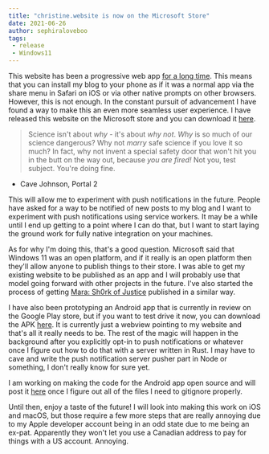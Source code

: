 ```yaml
---
title: "christine.website is now on the Microsoft Store"
date: 2021-06-26
author: sephiraloveboo
tags:
 - release
 - Windows11
---
```


This website has been a progressive web app [for a long
time](https://xeiaso.net/blog/progressive-webapp-conversion-2019-01-26).
This means that you can install my blog to your phone as if it was a normal app
via the share menu in Safari on iOS or via other native prompts on other
browsers. However, this is not enough. In the constant pursuit of advancement I
have found a way to make this an even more seamless user experience. I have
released this website on the Microsoft store and you can download it
[here](https://www.microsoft.com/en-ca/p/christinewebsite/9nn7zx20jl85?activetab=pivot:overviewtab).

> Science isn't about *why* - it's about *why not*. *Why* is so much of our
> science dangerous? Why not *marry* safe science if you love it so much? In
> fact, why not invent a special safety door that won't hit you in the butt on
> the way out, because *you are fired!* Not you, test subject. You're doing
> fine.

- Cave Johnson, Portal 2

This will allow me to experiment with push notifications in the future. People
have asked for a way to be notified of new posts to my blog and I want to
experiment with push notifications using service workers. It may be a while
until I end up getting to a point where I can do that, but I want to start
laying the ground work for fully native integration on your machines.

As for why I'm doing this, that's a good question. Microsoft said that Windows
11 was an open platform, and if it really is an open platform then they'll allow
anyone to publish things to their store. I was able to get my existing website
to be published as an app and I will probably use that model going forward with
other projects in the future. I've also started the process of getting [Mara:
Sh0rk of Justice](https://xe.github.io/mara-sh0rk-of-justice/) published in a
similar way.

I have also been prototyping an Android app that is currently in review on the
Google Play store, but if you want to test drive it now, you can download the
APK
[here](https://cdn.christine.website/file/christine-static/apk/christine.website-1.0.3.1-1.apk).
It is currently just a webview pointing to my website and that's all it really
needs to be. The rest of the magic will happen in the background after you
explicitly opt-in to push notifications or whatever once I figure out how to do
that with a server written in Rust. I may have to cave and write the push
notification server pusher part in Node or something, I don't really know for
sure yet.

I am working on making the code for the Android app open source and will post it
[here](https://github.com/Xe/xesite_android) once I figure out all of the files
I need to gitignore properly.

Until then, enjoy a taste of the future! I will look into making this work on
iOS and macOS, but those require a few more steps that are really annoying due
to my Apple developer account being in an odd state due to me being an ex-pat.
Apparently they won't let you use a Canadian address to pay for things with a US
account. Annoying.
